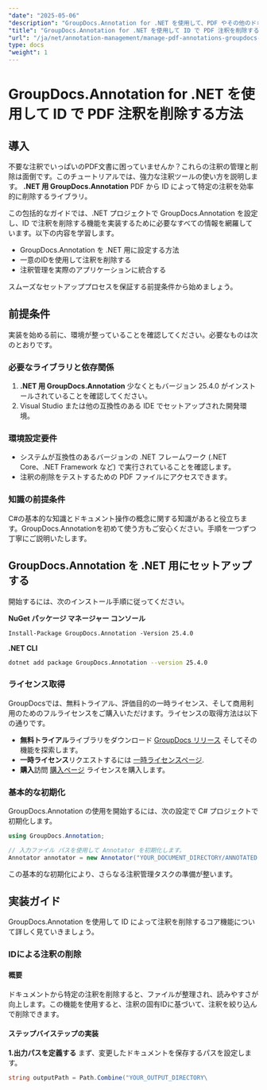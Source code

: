 ```yaml
---
"date": "2025-05-06"
"description": "GroupDocs.Annotation for .NET を使用して、PDF やその他のドキュメントから注釈を効率的に削除する方法を学びます。ステップバイステップのガイド、ベストプラクティス、そして実際のアプリケーションをご紹介します。"
"title": "GroupDocs.Annotation for .NET を使用して ID で PDF 注釈を削除する方法"
"url": "/ja/net/annotation-management/manage-pdf-annotations-groupdocs-dotnet-remove-id/"
type: docs
"weight": 1
---
```


# GroupDocs.Annotation for .NET を使用して ID で PDF 注釈を削除する方法

## 導入

不要な注釈でいっぱいのPDF文書に困っていませんか？これらの注釈の管理と削除は面倒です。このチュートリアルでは、強力な注釈ツールの使い方を説明します。 **.NET 用 GroupDocs.Annotation** PDF から ID によって特定の注釈を効率的に削除するライブラリ。

この包括的なガイドでは、.NET プロジェクトで GroupDocs.Annotation を設定し、ID で注釈を削除する機能を実装するために必要なすべての情報を網羅しています。以下の内容を学習します。
- GroupDocs.Annotation を .NET 用に設定する方法
- 一意のIDを使用して注釈を削除する
- 注釈管理を実際のアプリケーションに統合する

スムーズなセットアッププロセスを保証する前提条件から始めましょう。

## 前提条件

実装を始める前に、環境が整っていることを確認してください。必要なものは次のとおりです。

### 必要なライブラリと依存関係
1. **.NET 用 GroupDocs.Annotation** 少なくともバージョン 25.4.0 がインストールされていることを確認してください。
2. Visual Studio または他の互換性のある IDE でセットアップされた開発環境。

### 環境設定要件
- システムが互換性のあるバージョンの .NET フレームワーク (.NET Core、.NET Framework など) で実行されていることを確認します。
- 注釈の削除をテストするための PDF ファイルにアクセスできます。

### 知識の前提条件
C#の基本的な知識とドキュメント操作の概念に関する知識があると役立ちます。GroupDocs.Annotationを初めて使う方もご安心ください。手順を一つずつ丁寧にご説明いたします。

## GroupDocs.Annotation を .NET 用にセットアップする

開始するには、次のインストール手順に従ってください。

**NuGet パッケージ マネージャー コンソール**

```shell
Install-Package GroupDocs.Annotation -Version 25.4.0
```

**\.NET CLI**

```bash
dotnet add package GroupDocs.Annotation --version 25.4.0
```

### ライセンス取得
GroupDocsでは、無料トライアル、評価目的の一時ライセンス、そして商用利用のためのフルライセンスをご購入いただけます。ライセンスの取得方法は以下の通りです。
- **無料トライアル**ライブラリをダウンロード [GroupDocs リリース](https://releases.groupdocs.com/annotation/net/) そしてその機能を探索します。
- **一時ライセンス**リクエストするには [一時ライセンスページ](https://purchase。groupdocs.com/temporary-license/).
- **購入**訪問 [購入ページ](https://purchase.groupdocs.com/buy) ライセンスを購入します。

### 基本的な初期化
GroupDocs.Annotation の使用を開始するには、次の設定で C# プロジェクトで初期化します。

```csharp
using GroupDocs.Annotation;

// 入力ファイル パスを使用して Annotator を初期化します。
Annotator annotator = new Annotator("YOUR_DOCUMENT_DIRECTORY/ANNOTATED.pdf");
```

この基本的な初期化により、さらなる注釈管理タスクの準備が整います。

## 実装ガイド

GroupDocs.Annotation を使用して ID によって注釈を削除するコア機能について詳しく見ていきましょう。

### IDによる注釈の削除
#### 概要
ドキュメントから特定の注釈を削除すると、ファイルが整理され、読みやすさが向上します。この機能を使用すると、注釈の固有IDに基づいて、注釈を絞り込んで削除できます。

#### ステップバイステップの実装
**1.出力パスを定義する**
まず、変更したドキュメントを保存するパスを設定します。

```csharp
string outputPath = Path.Combine("YOUR_OUTPUT_DIRECTORY\